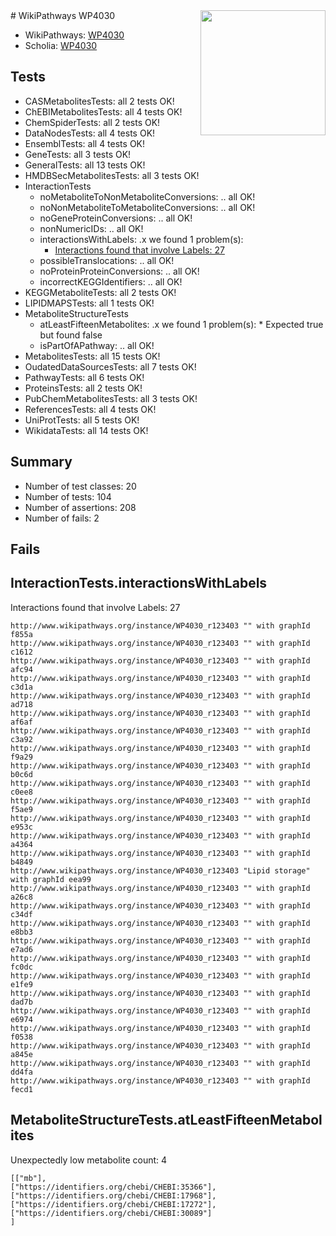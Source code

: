 <img style="float: right; width: 200px" src="https://upload.wikimedia.org/wikipedia/commons/thumb/8/83/Wplogo_with_text_500.png/640px-Wplogo_with_text_500.png" />
# WikiPathways WP4030

* WikiPathways: [WP4030](https://new.wikipathways.org/pathways/WP4030)
* Scholia: [WP4030](https://scholia.toolforge.org/wikipathways/WP4030)
## Tests
* CASMetabolitesTests: all 2 tests OK!
* ChEBIMetabolitesTests: all 4 tests OK!
* ChemSpiderTests: all 2 tests OK!
* DataNodesTests: all 4 tests OK!
* EnsemblTests: all 4 tests OK!
* GeneTests: all 3 tests OK!
* GeneralTests: all 13 tests OK!
* HMDBSecMetabolitesTests: all 3 tests OK!
* InteractionTests
    * noMetaboliteToNonMetaboliteConversions: .. all OK!
    * noNonMetaboliteToMetaboliteConversions: .. all OK!
    * noGeneProteinConversions: .. all OK!
    * nonNumericIDs: .. all OK!
    * interactionsWithLabels: .x we found 1 problem(s):
        * [Interactions found that involve Labels: 27](#fe97a8de)
    * possibleTranslocations: .. all OK!
    * noProteinProteinConversions: .. all OK!
    * incorrectKEGGIdentifiers: .. all OK!
* KEGGMetaboliteTests: all 2 tests OK!
* LIPIDMAPSTests: all 1 tests OK!
* MetaboliteStructureTests
    * atLeastFifteenMetabolites: .x we found 1 problem(s):
            * Expected true but found false
    * isPartOfAPathway: .. all OK!
* MetabolitesTests: all 15 tests OK!
* OudatedDataSourcesTests: all 7 tests OK!
* PathwayTests: all 6 tests OK!
* ProteinsTests: all 2 tests OK!
* PubChemMetabolitesTests: all 3 tests OK!
* ReferencesTests: all 4 tests OK!
* UniProtTests: all 5 tests OK!
* WikidataTests: all 14 tests OK!


## Summary

* Number of test classes: 20
* Number of tests: 104
* Number of assertions: 208
* Number of fails: 2

## Fails

<a name="fe97a8de" />

## InteractionTests.interactionsWithLabels

Interactions found that involve Labels: 27
```
http://www.wikipathways.org/instance/WP4030_r123403 "" with graphId f855a
http://www.wikipathways.org/instance/WP4030_r123403 "" with graphId c1612
http://www.wikipathways.org/instance/WP4030_r123403 "" with graphId afc94
http://www.wikipathways.org/instance/WP4030_r123403 "" with graphId c3d1a
http://www.wikipathways.org/instance/WP4030_r123403 "" with graphId ad718
http://www.wikipathways.org/instance/WP4030_r123403 "" with graphId af6af
http://www.wikipathways.org/instance/WP4030_r123403 "" with graphId c3a92
http://www.wikipathways.org/instance/WP4030_r123403 "" with graphId f9a29
http://www.wikipathways.org/instance/WP4030_r123403 "" with graphId b0c6d
http://www.wikipathways.org/instance/WP4030_r123403 "" with graphId c0ee8
http://www.wikipathways.org/instance/WP4030_r123403 "" with graphId f5ae9
http://www.wikipathways.org/instance/WP4030_r123403 "" with graphId e953c
http://www.wikipathways.org/instance/WP4030_r123403 "" with graphId a4364
http://www.wikipathways.org/instance/WP4030_r123403 "" with graphId b4849
http://www.wikipathways.org/instance/WP4030_r123403 "Lipid storage" with graphId eea99
http://www.wikipathways.org/instance/WP4030_r123403 "" with graphId a26c8
http://www.wikipathways.org/instance/WP4030_r123403 "" with graphId c34df
http://www.wikipathways.org/instance/WP4030_r123403 "" with graphId e8bb3
http://www.wikipathways.org/instance/WP4030_r123403 "" with graphId e7ad6
http://www.wikipathways.org/instance/WP4030_r123403 "" with graphId fc0dc
http://www.wikipathways.org/instance/WP4030_r123403 "" with graphId e1fe9
http://www.wikipathways.org/instance/WP4030_r123403 "" with graphId dad7b
http://www.wikipathways.org/instance/WP4030_r123403 "" with graphId e6974
http://www.wikipathways.org/instance/WP4030_r123403 "" with graphId f0538
http://www.wikipathways.org/instance/WP4030_r123403 "" with graphId a845e
http://www.wikipathways.org/instance/WP4030_r123403 "" with graphId dd4fa
http://www.wikipathways.org/instance/WP4030_r123403 "" with graphId fecd1
```

<a name="6d42915b" />

## MetaboliteStructureTests.atLeastFifteenMetabolites

Unexpectedly low metabolite count: 4

```
[["mb"],
["https://identifiers.org/chebi/CHEBI:35366"],
["https://identifiers.org/chebi/CHEBI:17968"],
["https://identifiers.org/chebi/CHEBI:17272"],
["https://identifiers.org/chebi/CHEBI:30089"]
]
```

